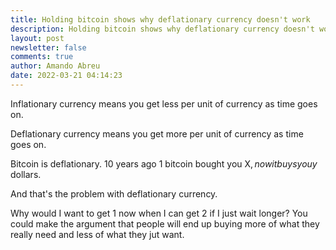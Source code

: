 ```yaml
---
title: Holding bitcoin shows why deflationary currency doesn't work
description: Holding bitcoin shows why deflationary currency doesn't work
layout: post
newsletter: false
comments: true
author: Amando Abreu
date: 2022-03-21 04:14:23
---
```

Inflationary currency means you get less per unit of currency as time goes on.

Deflationary currency means you get more per unit of currency as time goes on.

Bitcoin is deflationary. 10 years ago 1 bitcoin bought you X$, now it buys you y$ dollars.

And that's the problem with deflationary currency.

Why would I want to get 1 now when I can get 2 if I just wait longer? You could make the argument that people will end up buying more of what they really need and less of what they jut want. 

